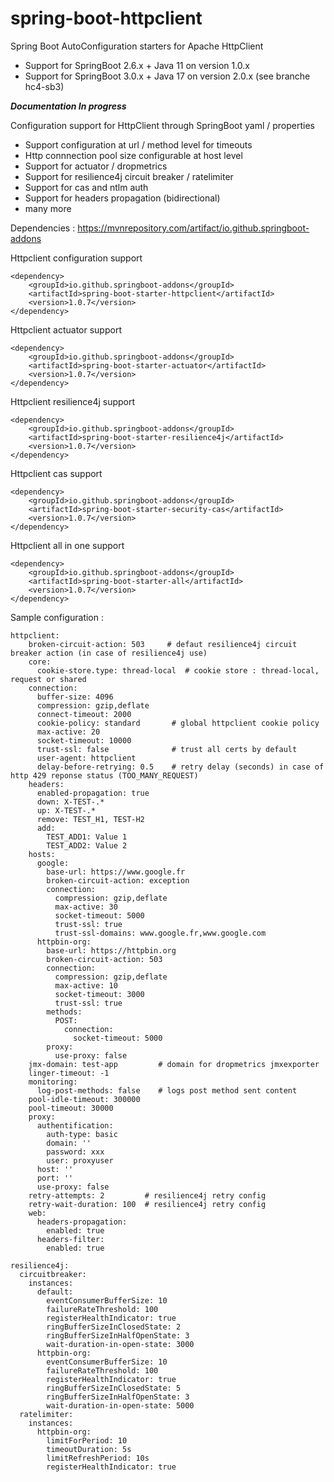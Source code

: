 # spring-boot-httpclient
Spring Boot AutoConfiguration starters for Apache HttpClient

 - Support for SpringBoot 2.6.x + Java 11 on version 1.0.x
 - Support for SpringBoot 3.0.x + Java 17 on version 2.0.x (see branche hc4-sb3)

***Documentation In progress***

Configuration support for HttpClient through SpringBoot yaml / properties
- Support configuration at url / method level for timeouts
- Http connnection pool size configurable at host level
- Support for actuator / dropmetrics
- Support for resilience4j circuit breaker / ratelimiter
- Support for cas and ntlm auth
- Support for headers propagation (bidirectional)
- many more

Dependencies : https://mvnrepository.com/artifact/io.github.springboot-addons

Httpclient configuration support 

	<dependency>
		<groupId>io.github.springboot-addons</groupId>
		<artifactId>spring-boot-starter-httpclient</artifactId>
		<version>1.0.7</version>
	</dependency>

Httpclient actuator support 

	<dependency>
		<groupId>io.github.springboot-addons</groupId>
		<artifactId>spring-boot-starter-actuator</artifactId>
		<version>1.0.7</version>
	</dependency>


Httpclient resilience4j support 

	<dependency>
		<groupId>io.github.springboot-addons</groupId>
		<artifactId>spring-boot-starter-resilience4j</artifactId>
		<version>1.0.7</version>
	</dependency>

Httpclient cas support 

	<dependency>
		<groupId>io.github.springboot-addons</groupId>
		<artifactId>spring-boot-starter-security-cas</artifactId>
		<version>1.0.7</version>
	</dependency>

Httpclient all in one support 

	<dependency>
		<groupId>io.github.springboot-addons</groupId>
		<artifactId>spring-boot-starter-all</artifactId>
		<version>1.0.7</version>
	</dependency>

Sample configuration : 

    httpclient:
        broken-circuit-action: 503     # defaut resilience4j circuit breaker action (in case of resilience4j use)
        core:
	      cookie-store.type: thread-local  # cookie store : thread-local, request or shared
        connection:
          buffer-size: 4096
          compression: gzip,deflate
          connect-timeout: 2000
          cookie-policy: standard     	# global httpclient cookie policy
          max-active: 20
          socket-timeout: 10000
          trust-ssl: false    			# trust all certs by default
          user-agent: httpclient
          delay-before-retrying: 0.5   	# retry delay (seconds) in case of http 429 reponse status (TOO_MANY_REQUEST)
        headers:
          enabled-propagation: true
          down: X-TEST-.*
          up: X-TEST-.*
          remove: TEST_H1, TEST-H2
          add:
            TEST_ADD1: Value 1
            TEST_ADD2: Value 2
        hosts:
          google:
            base-url: https://www.google.fr
            broken-circuit-action: exception
            connection:
              compression: gzip,deflate
              max-active: 30
              socket-timeout: 5000
              trust-ssl: true
              trust-ssl-domains: www.google.fr,www.google.com
          httpbin-org:
            base-url: https://httpbin.org
            broken-circuit-action: 503
            connection:
              compression: gzip,deflate
              max-active: 10
              socket-timeout: 3000
              trust-ssl: true
            methods:
              POST:
                connection:
                  socket-timeout: 5000
            proxy:
              use-proxy: false
        jmx-domain: test-app         # domain for dropmetrics jmxexporter
        linger-timeout: -1
        monitoring:
          log-post-methods: false    # logs post method sent content 
        pool-idle-timeout: 300000
        pool-timeout: 30000
        proxy:
          authentification:
            auth-type: basic
            domain: ''
            password: xxx
            user: proxyuser
          host: ''
          port: ''
          use-proxy: false
        retry-attempts: 2         # resilience4j retry config 
        retry-wait-duration: 100  # resilience4j retry config
        web:
	      headers-propagation:
		    enabled: true
	      headers-filter:
		    enabled: true
	
	resilience4j:
	  circuitbreaker:
		instances:
		  default:
			eventConsumerBufferSize: 10
			failureRateThreshold: 100
			registerHealthIndicator: true
			ringBufferSizeInClosedState: 2
			ringBufferSizeInHalfOpenState: 3
			wait-duration-in-open-state: 3000
		  httpbin-org:
			eventConsumerBufferSize: 10
			failureRateThreshold: 100
			registerHealthIndicator: true
			ringBufferSizeInClosedState: 5
			ringBufferSizeInHalfOpenState: 3
			wait-duration-in-open-state: 5000
	  ratelimiter:
		instances:
		  httpbin-org:
			limitForPeriod: 10
			timeoutDuration: 5s
			limitRefreshPeriod: 10s
			registerHealthIndicator: true
